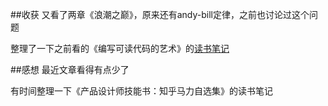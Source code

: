 ##收获
又看了两章《浪潮之巅》，原来还有andy-bill定律，之前也讨论过这个问题

整理了一下之前看的《编写可读代码的艺术》的[读书笔记](http://read.lingyu.wang/the-art-of-readable-code/README.html)


##感想
最近文章看得有点少了

有时间整理一下《产品设计师技能书：知乎马力自选集》的读书笔记



